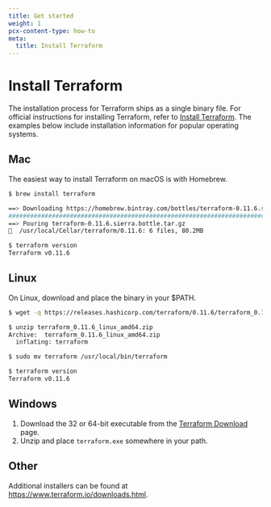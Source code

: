 ```yaml
---
title: Get started
weight: 1
pcx-content-type: how-to
meta:
  title: Install Terraform
---
```


# Install Terraform

The installation process for Terraform ships as a single binary file. For official instructions for installing Terraform, refer to [Install Terraform](https://www.terraform.io/intro/getting-started/install.html). The examples below include installation information for popular operating systems.

## Mac

The easiest way to install Terraform on macOS is with Homebrew.

```sh
$ brew install terraform

==> Downloading https://homebrew.bintray.com/bottles/terraform-0.11.6.sierra.bottle.tar.gz
######################################################################## 100.0%
==> Pouring terraform-0.11.6.sierra.bottle.tar.gz
🍺  /usr/local/Cellar/terraform/0.11.6: 6 files, 80.2MB

$ terraform version
Terraform v0.11.6
```

## Linux

On Linux, download and place the binary in your $PATH.

```sh
$ wget -q https://releases.hashicorp.com/terraform/0.11.6/terraform_0.11.6_linux_amd64.zip

$ unzip terraform_0.11.6_linux_amd64.zip
Archive:  terraform_0.11.6_linux_amd64.zip
  inflating: terraform

$ sudo mv terraform /usr/local/bin/terraform

$ terraform version
Terraform v0.11.6
```

## Windows

1.  Download the 32 or 64-bit executable from the [Terraform Download](https://www.terraform.io/downloads.html) page.
2.  Unzip and place `terraform.exe` somewhere in your path.

## Other

Additional installers can be found at https://www.terraform.io/downloads.html.

